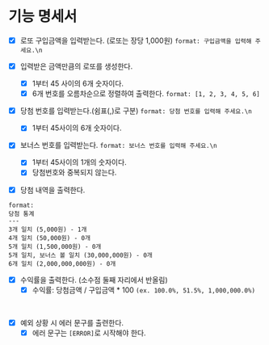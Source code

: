 # 기능 명세서

- [X] 로또 구입금액을 입력받는다. (로또는 장당 1,000원) ```format: 구입금액을 입력해 주세요.\n```

- [X] 입력받은 금액만큼의 로또를 생성한다.
  - [X] 1부터 45 사이의 6개 숫자이다.
  - [X] 6개 번호를 오름차순으로 정렬하여 출력한다. ```format: [1, 2, 3, 4, 5, 6]```

- [X] 당첨 번호를 입력받는다.(쉼표(,)로 구분) ```format: 당첨 번호를 입력해 주세요.\n```
  - [X] 1부터 45사이의 6개 숫자이다.

- [X] 보너스 번호를 입력받는다. ```format: 보너스 번호를 입력해 주세요.\n```
  - [X] 1부터 45사이의 1개의 숫자이다.
  - [X] 당첨번호와 중복되지 않는다.

- [X] 당첨 내역을 출력한다.
```
format: 
당첨 통계
---
3개 일치 (5,000원) - 1개
4개 일치 (50,000원) - 0개
5개 일치 (1,500,000원) - 0개
5개 일치, 보너스 볼 일치 (30,000,000원) - 0개
6개 일치 (2,000,000,000원) - 0개
```

-[X] 수익률을 출력한다. (소수점 둘째 자리에서 반올림)
  - [X] 수익률: 당첨금액 / 구입금액 * 100 ```(ex. 100.0%, 51.5%, 1,000,000.0%)```

<br/>

- [X] 예외 상황 시 에러 문구를 출련한다.
  - [X] 에러 문구는 ```[ERROR]```로 시작해야 한다.